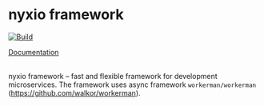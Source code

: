 # nyxio framework

[![Build](https://github.com/nyxio-php/nyxio/actions/workflows/check.yml/badge.svg)](https://github.com/nyxio-php/framework/actions/workflows/php.yml)

[Documentation](https://github.com/nyxio-php/docs)

<br>nyxio framework – fast and flexible framework for development microservices.
The framework uses async framework `workerman/workerman` (https://github.com/walkor/workerman).


